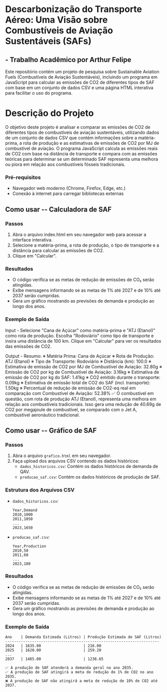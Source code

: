 # Descarbonização do Transporte Aéreo: Uma Visão sobre Combustíveis de Aviação Sustentáveis (SAFs)
## - Trabalho Acadêmico por Arthur Felipe

Este repositório contém um projeto de pesquisa sobre Sustainable Aviation Fuels (Combustíveis de Aviação Sustentáveis), incluindo um programa em JavaScript para calcular as emissões de CO2 de diferentes tipos de SAF com base em um conjunto de dados CSV e uma página HTML interativa para facilitar o uso do programa.

# Descrição do Projeto
O objetivo deste projeto é analisar e comparar as emissões de CO2 de diferentes tipos de combustíveis de aviação sustentáveis, utilizando dados de um conjunto de dados CSV que contém informações sobre a matéria-prima, a rota de produção e as estimativas de emissões de CO2 por MJ de combustível de aviação. O programa JavaScript calcula as emissões reais de CO2 com base na distância de transporte e compara com as emissões teóricas para determinar se um determinado SAF representa uma melhora ou piora em relação aos combustíveis fósseis tradicionais.


### Pré-requisitos

- Navegador web moderno (Chrome, Firefox, Edge, etc.)
- Conexão à internet para carregar bibliotecas externas


## Como usar -- Calculadora de SAF

### Passos

1. Abra o arquivo index.html em seu navegador web para acessar a interface interativa.
2. Selecione a matéria-prima, a rota de produção, o tipo de transporte e a distância para calcular as emissões de CO2.
3. Clique em "Calcular".

### Resultados

- O código verifica se as metas de redução de emissões de CO₂ serão atingidas.
- Exibe mensagens informando se as metas de 1% até 2027 e de 10% até 2037 serão cumpridas.
- Gera um gráfico mostrando as previsões de demanda e produção ao longo dos anos.

### Exemplo de Saída

Input - 
Selecione "Cana de Açúcar" como matéria-prima e "ATJ (Etanol)" como rota de produção.
Escolha "Rodoviário" como tipo de transporte e insira uma distância de 100 km.
Clique em "Calcular" para ver os resultados das emissões de CO2.

Output - 
Resumo:
※ Matéria Prima: Cana de Açúcar
※ Rota de Produção: ATJ (Etanol)
※ Tipo de Transporte: Rodoviário
※ Distância (km): 100.0
※ Estimativa de emissão de CO2 por MJ de Combustível de Aviação: 32.80g
※ Emissão de CO2 por kg de Combustível de Aviação: 3.16kg
※ Estimativa de emissão de CO2 por kg do SAF: 1.41kg
※ CO2 emitido durante o transporte: 0.09kg
※ Estimativa de emissão total de CO2 do SAF (incl. transporte): 1.50kg
※ Percentual de redução de emissão de CO2-eq real em comparação com Combustível de Aviação: 52.38%
✅ O combustível em questão, com rota de produção ATJ (Etanol), representa uma melhora em relação aos combustíveis tradicionais. Isso gera uma redução de 40.69g de CO2 por megajoule de combustível, se comparado com o Jet A, combustível aeronáutico tradicional.


## Como usar -- Gráfico de SAF

### Passos

1. Abra o arquivo `grafico.html` em seu navegador.
2. Faça upload dos arquivos CSV contendo os dados históricos:
    - `dados_historicos.csv`: Contém os dados históricos de demanda de QAV.
    - `producao_saf.csv`: Contém os dados históricos de produção de SAF.

### Estrutura dos Arquivos CSV

- `dados_historicos.csv`:
    ```csv
    Year,Demand
    2010,1000
    2011,1050
    ...
    2023,1650
    ```

- `producao_saf.csv`:
    ```csv
    Year,Production
    2010,50
    2011,60
    ...
    2023,180
    ```
    
### Resultados

- O código verifica se as metas de redução de emissões de CO₂ serão atingidas.
- Exibe mensagens informando se as metas de 1% até 2027 e de 10% até 2037 serão cumpridas.
- Gera um gráfico mostrando as previsões de demanda e produção ao longo dos anos.

### Exemplo de Saída

```plaintext
Ano    | Demanda Estimada (Litros) | Produção Estimada de SAF (Litros)
---------------------------------------------------------------------
2024   | 1635.00                   | 216.00
2025   | 1620.00                   | 259.20
...
2037   | 1485.00                   | 1238.65

✅ A produção de SAF atenderá a demanda geral no ano 2035.
✅ A produção de SAF atingirá a meta de redução de 1% de CO2 no ano 2035.
❌ A produção de SAF não atingirá a meta de redução de 10% de CO2 até 2037.
